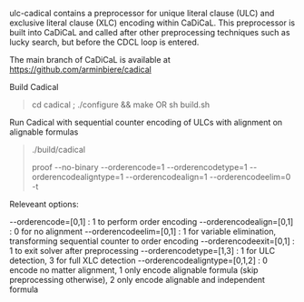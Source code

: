 ulc-cadical contains a preprocessor for unique literal clause (ULC) and exclusive literal clause (XLC) encoding within CaDiCaL. This preprocessor is built into CaDiCaL and called after other preprocessing techniques such as lucky search, but before the CDCL loop is entered. 

The main branch of CaDiCaL is available at https://github.com/arminbiere/cadical

Build Cadical

  > cd cadical ; ./configure && make
  OR
  > sh build.sh

Run Cadical with sequential counter encoding of ULCs with alignment on alignable formulas

  > ./build/cadical <form> proof --no-binary --orderencode=1 --orderencodetype=1 --orderencodealigntype=1 --orderencodealign=1 --orderencodeelim=0 -t <timeout> 

Releveant options: 

--orderencode=[0,1]      : 1 to perform order encoding
--orderencodealign=[0,1] : 0 for no alignment
--orderencodeelim=[0,1]  : 1 for variable elimination, transforming sequential counter to order encoding 
--orderencodeexit=[0,1]  : 1 to exit solver after preprocessing
--orderencodetype=[1,3]  : 1 for ULC detection, 3 for full XLC detection
--orderencodealigntype=[0,1,2] : 0 encode no matter alignment, 1 only encode alignable formula (skip preprocessing otherwise), 2 only encode alignable and independent formula
